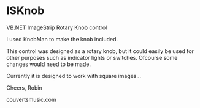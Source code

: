 ISKnob
======

VB.NET ImageStrip Rotary Knob control

I used KnobMan to make the knob included.

This control was designed as a rotary knob, but it could easily be used for other purposes such as indicator lights or switches. Ofcourse some changes would need to be made.

Currently it is designed to work with square images...

Cheers,
Robin

couvertsmusic.com
